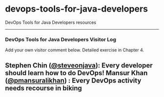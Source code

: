 # devops-tools-for-java-developers
DevOps Tools for Java Developers resources

---

### DevOps Tools for Java Developers Visitor Log

Add your own visitor comment below. Detailed exercise in Chapter 4.


Stephen Chin ([@steveonjava](https://twitter.com/steveonjava)): Every developer should learn how to do DevOps!
Mansur Khan ([@pmansuralikhan](https://twitter.com/pmansuralikhan)) : Every DevOps activity needs recourse in biking
---
